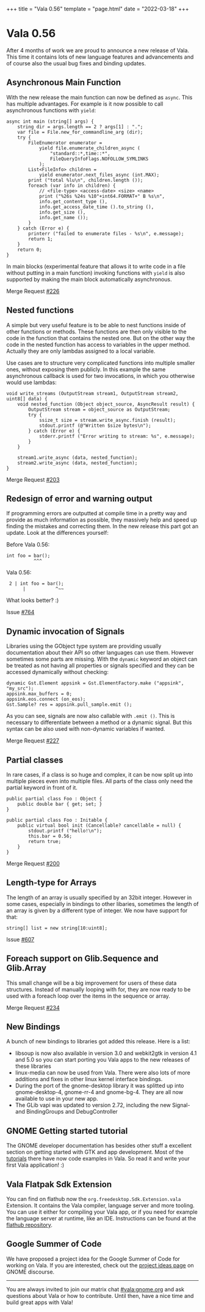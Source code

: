 +++
title = "Vala 0.56"
template = "page.html"
date = "2022-03-18"
+++

# Vala 0.56

After 4 months of work we are proud to announce a new release of Vala. This time it contains lots of new language features and advancements and of course also the usual bug fixes and binding updates.

## Asynchronous Main Function

With the new release the main function can now be defined as `async`. This has multiple advantages. For example is it now possible to call asynchronous functions with `yield`:

```vala,lineno
async int main (string[] args) {
    string dir = args.length == 2 ? args[1] : ".";
    var file = File.new_for_commandline_arg (dir);
    try {
        FileEnumerator enumerator =
            yield file.enumerate_children_async (
                "standard::*,time::*",
                FileQueryInfoFlags.NOFOLLOW_SYMLINKS
            );
        List<FileInfo> children =
            yield enumerator.next_files_async (int.MAX);
        print ("total %lu\n", children.length ());
        foreach (var info in children) {
            // <file-type> <access-date> <size> <name>
            print ("%26s %24s %10"+int64.FORMAT+" B %s\n",
            info.get_content_type (),
            info.get_access_date_time ().to_string (),
            info.get_size (),
            info.get_name ());
        }
    } catch (Error e) {
        printerr ("failed to enumerate files - %s\n", e.message);
        return 1;
    }
    return 0;
}
```
In main blocks (experimental feature that allows it to write code in a file without putting in a main function) invoking functions with `yield` is also supported by making the main block automatically asynchronous.

Merge Request [#226](https://gitlab.gnome.org/GNOME/vala/-/merge_requests/226)

## Nested functions

A simple but very useful feature is to be able to nest functions inside of other functions or methods. These functions are then only visible to the code in the function that contains the nested one. But on the other way the code in the nested function has access to variables in the upper method. Actually they are only lambdas assigned to a local variable.

Use cases are to structure very complicated functions into multiple smaller ones, without exposing them publicly. In this example the same asynchronous callback is used for two invocations, in which you otherwise would use lambdas:

```vala,lineno
void write_streams (OutputStream stream1, OutputStream stream2, uint8[] data) {
    void nested_function (Object object_source, AsyncResult result) {
        OutputStream stream = object_source as OutputStream;
        try {
            ssize_t size = stream.write_async.finish (result);
            stdout.printf (@"Written $size bytes\n");
        } catch (Error e) {
            stderr.printf ("Error writing to stream: %s", e.message);
        }
    }

    stream1.write_async (data, nested_function);
    stream2.write_async (data, nested_function);
}

```

Merge Request [#203](https://gitlab.gnome.org/GNOME/vala/-/merge_requests/203)

## Redesign of error and warning output

If programming errors are outputted at compile time in a pretty way and provide as much information as possible, they massively help and speed up finding the mistakes and correcting them. In the new release this part got an update. Look at the differences yourself:

Before Vala 0.56:

```vala,lineno
int foo = bar();
          ^^^
```

Vala 0.56:

```vala,lineno
 2 | int foo = bar();
      |           ^~~

```

What looks better? :)

Issue [#764](https://gitlab.gnome.org/GNOME/vala/-/issues/764)

## Dynamic invocation of Signals

Libraries using the GObject type system are providing usually documentation about their API so other languages can use them. However sometimes some parts are missing. With the `dynamic` keyword an object can be treated as not having all properties or signals specified and they can be accessed dynamically without checking:

```vala,lineno
dynamic Gst.Element appsink = Gst.ElementFactory.make ("appsink", "my_src");
appsink.max_buffers = 0;
appsink.eos.connect (on_eos);
Gst.Sample? res = appsink.pull_sample.emit ();

```

As you can see, signals are now also callable with `.emit ()`. This is necessary to differentiate between a method or a dynamic signal. But this syntax can be also used with non-dynamic variables if wanted.

Merge Request [#227](https://gitlab.gnome.org/GNOME/vala/-/merge_requests/227)

## Partial classes

In rare cases, if a class is so huge and complex, it can be now split up into multiple pieces even into multiple files. All parts of the class only need the partial keyword in front of it.

```vala,lineno
public partial class Foo : Object {
    public double bar { get; set; }
}

public partial class Foo : Initable {
    public virtual bool init (Cancellable? cancellable = null) {
        stdout.printf ("hello!\n");
        this.bar = 0.56;
        return true;
    }
}

```

Merge Request [#200](https://gitlab.gnome.org/GNOME/vala/-/merge_requests/200)

## Length-type for Arrays

The length of an array is usually specified by an 32bit integer. However in some cases, especially in bindings to other libaries, sometimes the length of an array is given by a different type of integer. We now have support for that:

```vala,lineno
string[] list = new string[10:uint8];
```

Issue [#607](https://gitlab.gnome.org/GNOME/vala/-/issues/607)

## Foreach support on Glib.Sequence and Glib.Array

This small change will be a big improvement for users of these data structures. Instead of manually looping with for, they are now ready to be used with a foreach loop over the items in the sequence or array.

Merge Request [#234](https://gitlab.gnome.org/GNOME/vala/-/merge_requests/234)

## New Bindings

A bunch of new bindings to libraries got added this release. Here is a list:


- libsoup is now also available in version 3.0 and webkit2gtk in version 4.1 and 5.0 so you can start porting you Vala apps to the new releases of these libraries
- linux-media can now be used from Vala. There were also lots of more additions and fixes in other linux kernel interface bindings.
- During the port of the gnome-desktop library it was splitted up into gnome-desktop-4, gnome-rr-4 and gnome-bg-4. They are all now available to use in your new app.
- The GLib vapi was updated to version 2.72, including the new Signal- and BindingGroups and DebugController

## GNOME Getting started tutorial

The GNOME developer documentation has besides other stuff a excellent section on getting started with GTK and app development. Most of the [tutorials](https://developer.gnome.org/documentation/tutorials.html) there have now code examples in Vala. So read it and write your first Vala application! :)

## Vala Flatpak Sdk Extension

You can find on flathub now the `org.freedesktop.Sdk.Extension.vala` Extension. It contains the Vala compiler, language server and more tooling. You can use it either for compiling your Vala app, or if you need for example the language server at runtime, like an IDE. Instructions can be found at the [flathub repository](https://github.com/flathub/org.freedesktop.Sdk.Extension.vala).

## Google Summer of Code

We have proposed a project idea for the Google Summer of Code for working on Vala. If you are interested, check out the [project ideas page](https://discourse.gnome.org/t/gsoc-2022-project-ideas/8931#add-support-for-the-latest-gir-attributes-and-gi-docgen-formatting-to-valadoc-15) on GNOME discourse.

---

You are always invited to join our matrix chat [#vala:gnome.org](https://matrix.to/#/#_gimpnet_#vala:gnome.org) and ask questions about Vala or how to contribute. Until then, have a nice time and build great apps with Vala!
